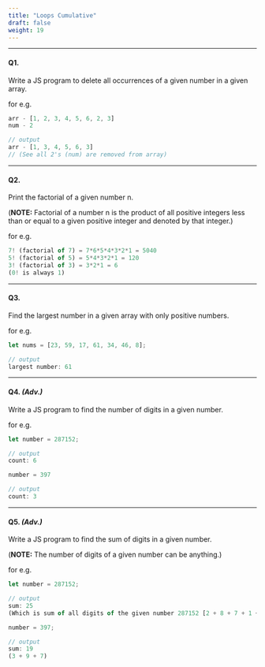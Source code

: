 ```yaml
---
title: "Loops Cumulative"
draft: false
weight: 19
---
```


---

#### Q1.

Write a JS program to delete all occurrences of a given number in a given array.

for e.g.

```jsx
arr - [1, 2, 3, 4, 5, 6, 2, 3]
num - 2

// output 
arr - [1, 3, 4, 5, 6, 3]
// (See all 2's (num) are removed from array)
```

---

#### Q2. 

Print the factorial of a given number n.

(**NOTE:** Factorial of a number n is the product of all positive integers less than or equal to a
given positive integer and denoted by that integer.)

for e.g.

```jsx
7! (factorial of 7) = 7*6*5*4*3*2*1 = 5040
5! (factorial of 5) = 5*4*3*2*1 = 120
3! (factorial of 3) = 3*2*1 = 6
(0! is always 1)
```

---

#### Q3. 

Find the largest number in a given array with only positive numbers.

for e.g.

```jsx
let nums = [23, 59, 17, 61, 34, 46, 8];

// output
largest number: 61
```

---

#### Q4. _(Adv.)_

Write a JS program to find the number of digits in a given number.

for e.g.

```jsx
let number = 287152;

// output
count: 6

number = 397

// output
count: 3
```

---

#### Q5. _(Adv.)_

Write a JS program to find the sum of digits in a given number.

(**NOTE:** The number of digits of a given number can be anything.)

for e.g.

```jsx
let number = 287152;

// output
sum: 25
(Which is sum of all digits of the given number 287152 [2 + 8 + 7 + 1 + 5 + 2])

number = 397;

// output
sum: 19
(3 + 9 + 7)
```